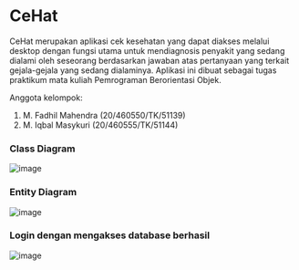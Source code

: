 # CeHat
CeHat merupakan aplikasi cek kesehatan yang dapat diakses melalui desktop dengan fungsi utama untuk mendiagnosis penyakit yang sedang dialami oleh seseorang berdasarkan jawaban atas pertanyaan yang terkait gejala-gejala yang sedang dialaminya. Aplikasi ini dibuat sebagai tugas praktikum mata kuliah Pemrograman Berorientasi Objek.

Anggota kelompok:
1. M. Fadhil Mahendra (20/460550/TK/51139)
2. M. Iqbal Masykuri  (20/460555/TK/51144)

### Class Diagram
![image](https://user-images.githubusercontent.com/71614957/115813677-cde0ca00-a41d-11eb-93ed-aeb7adc5ff44.png)

### Entity Diagram
![image](https://user-images.githubusercontent.com/71614957/117397163-b6c5d000-af25-11eb-8e86-cdaee4182da7.png)

### Login dengan mengakses database berhasil
![image](https://user-images.githubusercontent.com/71614957/117404405-17f4a000-af34-11eb-979f-f58a46840810.png)
